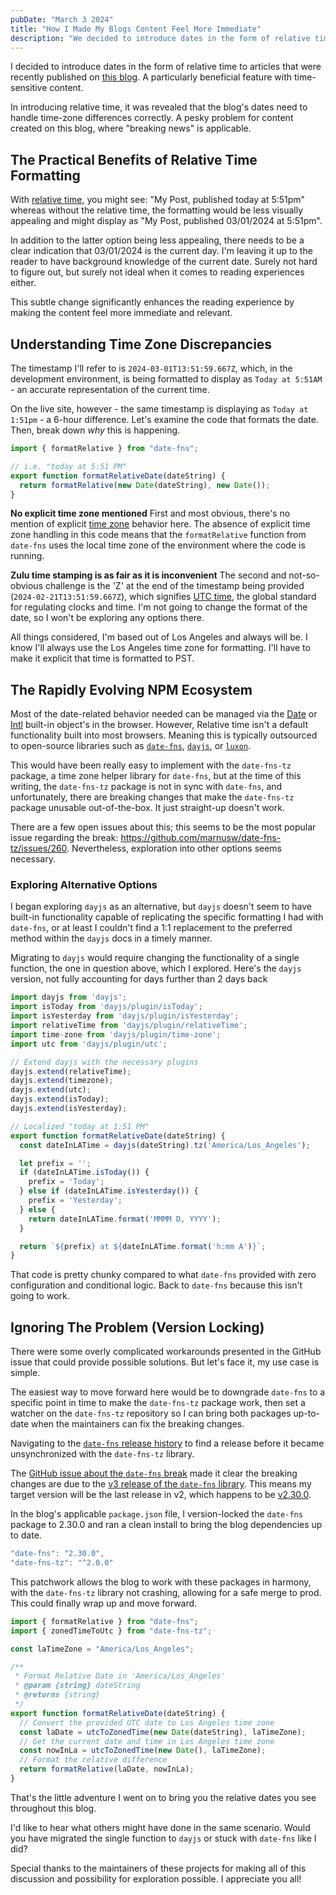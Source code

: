 ```yaml
---
pubDate: "March 3 2024"
title: "How I Made My Blogs Content Feel More Immediate"
description: "We decided to introduce dates in the form of relative time to articles that were recently published on this blog. A particularly beneficial feature with time-sensitive content."
---
```


I decided to introduce dates in the form of relative time to articles that were recently published on [this blog](https://www.matthewbub.com/). A particularly beneficial feature with time-sensitive content.

In introducing relative time, it was revealed that the blog's dates need to handle time-zone differences correctly. A pesky problem for content created on this blog, where "breaking news" is applicable.

## The Practical Benefits of Relative Time Formatting

With [relative time](https://en.wikipedia.org/wiki/Time_dilation), you might see: "My Post, published today at 5:51pm" whereas without the relative time, the formatting would be less visually appealing and might display as "My Post, published 03/01/2024 at 5:51pm".

In addition to the latter option being less appealing, there needs to be a clear indication that 03/01/2024 is the current day. I'm leaving it up to the reader to have background knowledge of the current date. Surely not hard to figure out, but surely not ideal when it comes to reading experiences either.

This subtle change significantly enhances the reading experience by making the content feel more immediate and relevant.

## Understanding Time Zone Discrepancies

The timestamp I'll refer to is `2024-03-01T13:51:59.667Z`, which, in the development environment, is being formatted to display as `Today at 5:51AM` - an accurate representation of the current time.

On the live site, however - the same timestamp is displaying as `Today at  1:51pm` - a 6-hour difference. Let's examine the code that formats the date. Then, break down _why_ this is happening.

```ts
import { formatRelative } from "date-fns";

// i.e. "today at 5:51 PM"
export function formatRelativeDate(dateString) {
  return formatRelative(new Date(dateString), new Date());
}
```

**No explicit time zone mentioned**
First and most obvious, there's no mention of explicit [time zone](https://en.wikipedia.org/wiki/Time_zone) behavior here. The absence of explicit time zone handling in this code means that the `formatRelative` function from `date-fns` uses the local time zone of the environment where the code is running.

**Zulu time stamping is as fair as it is inconvenient**
The second and not-so-obvious challenge is the 'Z' at the end of the timestamp being provided (`2024-02-21T13:51:59.667Z`), which signifies [UTC time](https://en.wikipedia.org/wiki/Coordinated_Universal_Time), the global standard for regulating clocks and time. I'm not going to change the format of the date, so I won't be exploring any options there.

All things considered, I'm based out of Los Angeles and always will be. I know I'll always use the Los Angeles time zone for formatting. I'll have to make it explicit that time is formatted to PST.

## The Rapidly Evolving NPM Ecosystem

Most of the date-related behavior needed can be managed via the [Date](https://developer.mozilla.org/en-US/docs/Web/JavaScript/Reference/Global_Objects/Date) or [Intl](https://developer.mozilla.org/en-US/docs/Web/JavaScript/Reference/Global_Objects/Intl) built-in object's in the browser. However, Relative time isn't a default functionality built into most browsers. Meaning this is typically outsourced to open-source libraries such as [`date-fns`](https://date-fns.org/), [`dayjs`](https://day.js.org/), or [`luxon`](https://moment.github.io/luxon/#/).

This would have been really easy to implement with the `date-fns-tz` package, a time zone helper library for `date-fns`, but at the time of this writing, the `date-fns-tz` package is not in sync with `date-fns`, and unfortunately, there are breaking changes that make the `date-fns-tz` package unusable out-of-the-box. It just straight-up doesn't work.

There are a few open issues about this; this seems to be the most popular issue regarding the break: https://github.com/marnusw/date-fns-tz/issues/260. Nevertheless, exploration into other options seems necessary.

### Exploring Alternative Options

I began exploring `dayjs` as an alternative, but `dayjs` doesn't seem to have built-in functionality capable of replicating the specific formatting I had with `date-fns`, or at least I couldn't find a 1:1 replacement to the preferred method within the `dayjs` docs in a timely manner.

Migrating to `dayjs` would require changing the functionality of a single function, the one in question above, which I explored. Here's the `dayjs` version, not fully accounting for days further than 2 days back

```js
import dayjs from 'dayjs';
import isToday from 'dayjs/plugin/isToday';
import isYesterday from 'dayjs/plugin/isYesterday';
import relativeTime from 'dayjs/plugin/relativeTime';
import time-zone from 'dayjs/plugin/time-zone';
import utc from 'dayjs/plugin/utc';

// Extend dayjs with the necessary plugins
dayjs.extend(relativeTime);
dayjs.extend(timezone);
dayjs.extend(utc);
dayjs.extend(isToday);
dayjs.extend(isYesterday);

// Localized "today at 1:51 PM"
export function formatRelativeDate(dateString) {
  const dateInLATime = dayjs(dateString).tz('America/Los_Angeles');

  let prefix = '';
  if (dateInLATime.isToday()) {
    prefix = 'Today';
  } else if (dateInLATime.isYesterday()) {
    prefix = 'Yesterday';
  } else {
    return dateInLATime.format('MMMM D, YYYY');
  }

  return `${prefix} at ${dateInLATime.format('h:mm A')}`;
}
```

That code is pretty chunky compared to what `date-fns` provided with zero configuration and conditional logic. Back to `date-fns` because this isn't going to work.

## Ignoring The Problem (Version Locking)

There were some overly complicated workarounds presented in the GitHub issue that could provide possible solutions. But let's face it, my use case is simple.

The easiest way to move forward here would be to downgrade `date-fns` to a specific point in time to make the `date-fns-tz` package work, then set a watcher on the `date-fns-tz` repository so I can bring both packages up-to-date when the maintainers can fix the breaking changes.

Navigating to the [`date-fns` release history](https://github.com/date-fns/date-fns/releases) to find a release before it became unsynchronized with the `date-fns-tz` library.

The [GitHub issue about the `date-fns` break](https://github.com/marnusw/date-fns-tz/issues/260) made it clear the breaking changes are due to the [v3 release of the `date-fns` library](https://blog.date-fns.org/v3-is-out/). This means my target version will be the last release in v2, which happens to be [v2.30.0](https://github.com/date-fns/date-fns/releases/tag/v2.30.0).

In the blog's applicable `package.json` file, I version-locked the `date-fns` package to 2.30.0 and ran a clean install to bring the blog dependencies up to date.

```js
"date-fns": "2.30.0",
"date-fns-tz": "^2.0.0"
```

This patchwork allows the blog to work with these packages in harmony, with the `date-fns-tz` library not crashing, allowing for a safe merge to prod. This could finally wrap up and move forward.

```js
import { formatRelative } from "date-fns";
import { zonedTimeToUtc } from "date-fns-tz";

const laTimeZone = "America/Los_Angeles";

/**
 * Format Relative Date in 'America/Los_Angeles'
 * @param {string} dateString
 * @returns {string}
 */
export function formatRelativeDate(dateString) {
  // Convert the provided UTC date to Los Angeles time zone
  const laDate = utcToZonedTime(new Date(dateString), laTimeZone);
  // Get the current date and time in Los Angeles time zone
  const nowInLa = utcToZonedTime(new Date(), laTimeZone);
  // Format the relative difference
  return formatRelative(laDate, nowInLa);
}
```

That's the little adventure I went on to bring you the relative dates you see throughout this blog.

I'd like to hear what others might have done in the same scenario. Would you have migrated the single function to `dayjs` or stuck with `date-fns` like I did?

Special thanks to the maintainers of these projects for making all of this discussion and possibility for exploration possible. I appreciate you all!
